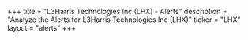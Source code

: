 +++
title = "L3Harris Technologies Inc (LHX) - Alerts"
description = "Analyze the Alerts for L3Harris Technologies Inc (LHX)"
ticker = "LHX"
layout = "alerts"
+++

